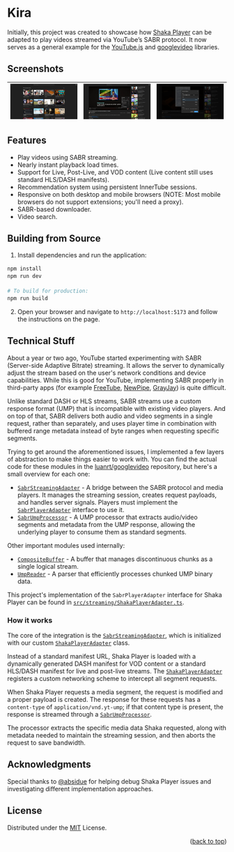 # Kira

Initially, this project was created to showcase how [Shaka Player][shaka] can be adapted to play videos streamed via YouTube’s SABR protocol. It now serves as a general example for the [YouTube.js][youtubeijs] and [googlevideo][googlevideo] libraries.

## Screenshots

| [![Kira's home page.](screenshots/home-page.png "Home page")](screenshots/home-page.png) | [![Kira's watch page.](screenshots/watch-page.png "Watch page")](screenshots/watch-page.png) | [![Kira's downloader dialog.](screenshots/downloader.png "Downloader")](screenshots/downloader.png) |
| ---------------------------------------------------------------- | -------------------------------------------------------------------- | ------------------------------------------------------------------------ |

## Features

* Play videos using SABR streaming.
* Nearly instant playback load times.
* Support for Live, Post-Live, and VOD content (Live content still uses standard HLS/DASH manifests).
* Recommendation system using persistent InnerTube sessions.
* Responsive on both desktop and mobile browsers (NOTE: Most mobile browsers do not support extensions; you'll need a proxy).
* SABR-based downloader.
* Video search.

## Building from Source

1. Install dependencies and run the application:
```bash
npm install
npm run dev

# To build for production:
npm run build
```

2. Open your browser and navigate to `http://localhost:5173` and follow the instructions on the page.

## Technical Stuff

About a year or two ago, YouTube started experimenting with SABR (Server-side Adaptive Bitrate) streaming. It allows the server to dynamically adjust the stream based on the user's network conditions and device capabilities. While this is good for YouTube, implementing SABR properly in third-party apps (for example [FreeTube][freetube], [NewPipe][newpipe], [GrayJay][grayjay]) is quite difficult.

Unlike standard DASH or HLS streams, SABR streams use a custom response format (UMP) that is incompatible with existing video players. And on top of that, SABR delivers both audio and video segments in a single request, rather than separately, and uses player time in combination with buffered range metadata instead of byte ranges when requesting specific segments.

Trying to get around the aforementioned issues, I implemented a few layers of abstraction to make things easier to work with. You can find the actual code for these modules in the [luanrt/googlevideo][googlevideo] repository, but here's a small overview for each one:

* [`SabrStreamingAdapter`][sabrstreamingadapter] - A bridge between the SABR protocol and media players. It manages the streaming session, creates request payloads, and handles server signals. Players must implement the [`SabrPlayerAdapter`][sabrplayeradapter] interface to use it.
* [`SabrUmpProcessor`][sabrumpprocessor] - A UMP processor that extracts audio/video segments and metadata from the UMP response, allowing the underlying player to consume them as standard segments.

Other important modules used internally:
* [`CompositeBuffer`][compositebuffer] - A buffer that manages discontinuous chunks as a single logical stream.
* [`UmpReader`][umpreader] - A parser that efficiently processes chunked UMP binary data.

This project's implementation of the `SabrPlayerAdapter` interface for Shaka Player can be found in [`src/streaming/ShakaPlayerAdapter.ts`][shakaplayeradapter].

### How it works
The core of the integration is the [`SabrStreamingAdapter`][sabrstreamingadapter], which is initialized with our custom [`ShakaPlayerAdapter`][shakaplayeradapter] class.

Instead of a standard manifest URL, Shaka Player is loaded with a dynamically generated DASH manifest for VOD content or a standard HLS/DASH manifest for live and post-live streams. The [`ShakaPlayerAdapter`][shakaplayeradapter] registers a custom networking scheme to intercept all segment requests.

When Shaka Player requests a media segment, the request is modified and a proper payload is created. The response for these requests has a `content-type` of `application/vnd.yt-ump`; if that content type is present, the response is streamed through a [`SabrUmpProcessor`][sabrumpprocessor].

The processor extracts the specific media data Shaka requested, along with metadata needed to maintain the streaming session, and then aborts the request to save bandwidth.


## Acknowledgments
Special thanks to [@absidue](https://github.com/absidue) for helping debug Shaka Player issues and investigating different implementation approaches.

## License
Distributed under the [MIT](./LICENSE) License.

<p align="right">
(<a href="#top">back to top</a>)
</p>

<!-- Reference links to keep this from getting too messy. -->
[shaka]: https://shaka-player-demo.appspot.com/
[screenshot]: https://github.com/user-attachments/assets/a415b993-aeef-4dea-83ae-1ee2fb7efdb2
[node]: https://nodejs.org/
[deno]: https://deno.com/
[freetube]: https://freetubeapp.io/
[newpipe]: https://newpipe.net/
[grayjay]: https://grayjay.app/
[googlevideo]: https://www.github.com/LuanRT/googlevideo
[youtubeijs]: https://github.com/LuanRT/youtube.js
[sabrstreamingadapter]: src/core/SabrStreamingAdapter.ts
[sabrplayeradapter]: https://github.com/LuanRT/googlevideo/blob/main/src/types/sabrStreamingAdapterTypes.ts#L81-L93
[sabrumpprocessor]: https://github.com/LuanRT/googlevideo/blob/main/src/core/SabrUmpProcessor.ts
[compositebuffer]: https://github.com/LuanRT/googlevideo/blob/main/src/core/CompositeBuffer.ts
[umpreader]: https://github.com/LuanRT/googlevideo/blob/main/src/core/UmpReader.ts
[shakaplayeradapter]: src/streaming/ShakaPlayerAdapter.ts